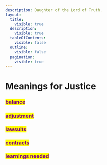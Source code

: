 ```yaml
---
description: Daughter of the Lord of Truth.
layout:
  title:
    visible: true
  description:
    visible: true
  tableOfContents:
    visible: false
  outline:
    visible: false
  pagination:
    visible: true
---
```


# Meanings for Justice

### <mark style="color:purple;">balance</mark>&#x20;

### <mark style="color:purple;">adjustment</mark>&#x20;

### <mark style="color:purple;">lawsuits</mark>

### <mark style="color:purple;">contracts</mark>&#x20;

### <mark style="color:purple;">learnings needed</mark>


